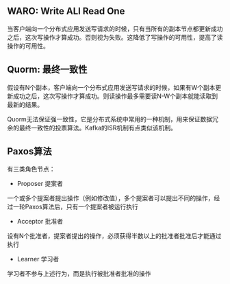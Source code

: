 
## WARO: Write ALl Read One

当客户端向一个分布式应用发送写请求的时候，只有当所有的副本节点都更新成功之后，这次写操作才算成功。否则视为失败。这降低了写操作的可用性，提高了读操作的可用性。

## Quorm: 最终一致性

假设有N个副本，客户端向一个分布式应用发送写请求的时候，如果有W个副本更新成功之后，这次写操作才算成功。则读操作最多需要读N-W个副本就能读取到最新的结果。

Quorm无法保证强一致性，它是分布式系统中常用的一种机制，用来保证数据冗余的最终一致性的投票算法。Kafka的ISR机制有点类似该机制。

## **Paxos算法**

有三类角色节点：

* Proposer 提案者

一个或多个提案者提出操作（例如修改值），多个提案者可以提出不同的操作，经过一轮Paxos算法后，只有一个提案者被运行执行

* Acceptor 批准者

设有N个批准者，提案者提出的操作，必须获得半数以上的批准者批准后才能通过执行

* Learner 学习者

学习者不参与上述行为，而是执行被批准者批准的操作
